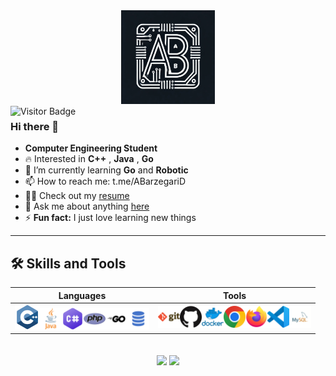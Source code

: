 <div align="center" >
  <img height="150" src="https://github.com/Ali-Barzegari-d/Ali-Barzegari-d/blob/master/logo_AB.png">
</div>
<div>
  <img align="Left" src="https://visitor-badge.laobi.icu/badge?page_id=Ali-Barzegari-d" alt="Visitor Badge"/>
</div>

  ### Hi there 👋


- **Computer Engineering Student**
- 🔥 Interested in **C++** , **Java** , **Go**
- 🌱 I’m currently learning **Go** and **Robotic**
- 📫 How to reach me: t.me/ABarzegariD
- 👨‍💻 Check out my [resume](https://github.com/Ali-Barzegari-d/Ali-Barzegari-d/blob/master/Ali-Barzegari-d-Resume.pdf)
- 💬 Ask me about anything [here](https://github.com/Ali-Barzegari-d/Ali-Barzegari-d/issues)
- ⚡ **Fun fact:** I just love learning new things

---

## 🛠️ Skills and Tools

<div align="center">
  
| **Languages** | **Tools** |
| ------------------------------------------------------------ | ---------------------------------------------------------- |
| <code><img height="40" src="https://raw.githubusercontent.com/github/explore/180320cffc25f4ed1bbdfd33d4db3a66eeeeb358/topics/cpp/cpp.png"></code><code><img height="35" src="https://raw.githubusercontent.com/github/explore/5b3600551e122a3277c2c5368af2ad5725ffa9a1/topics/java/java.png"></code><code><img height="35" src="https://raw.githubusercontent.com/github/explore/31ea1181d4a76262931a39ca68e0203774a69b60/topics/csharp/csharp.png"></code><code><img height="35" src="https://raw.githubusercontent.com/github/explore/ccc16358ac4530c6a69b1b80c7223cd2744dea83/topics/php/php.png"></code><code><img height="35" src="https://raw.githubusercontent.com/github/explore/ac0b33cc8936c152bc0dacf91436f8099a5413c9/topics/go/go.png"></code><code><img height="35" src="https://raw.githubusercontent.com/github/explore/80688e429a7d4ef2fca1e82350fe8e3517d3494d/topics/sql/sql.png"></code> | <code><img height="35" src="https://raw.githubusercontent.com/github/explore/80688e429a7d4ef2fca1e82350fe8e3517d3494d/topics/git/git.png"></code><code><img height="35" src="https://raw.githubusercontent.com/github/explore/78df643247d429f6cc873026c0622819ad797942/topics/github/github.png"></code><code><img height="35" src="https://raw.githubusercontent.com/github/explore/80688e429a7d4ef2fca1e82350fe8e3517d3494d/topics/docker/docker.png"></code><code><img height="35" src="https://raw.githubusercontent.com/github/explore/80688e429a7d4ef2fca1e82350fe8e3517d3494d/topics/chrome/chrome.png"></code><code><img height="35" src="https://raw.githubusercontent.com/github/explore/728542e0d33f83720614f61923a9cb424264db23/topics/firefox/firefox.png"></code><code><img height="35" src="https://raw.githubusercontent.com/github/explore/80688e429a7d4ef2fca1e82350fe8e3517d3494d/topics/visual-studio-code/visual-studio-code.png"></code><code><img height="35" src="https://raw.githubusercontent.com/github/explore/80688e429a7d4ef2fca1e82350fe8e3517d3494d/topics/mysql/mysql.png"> |

</div>

<br>

<div align="center" >
    <img align="center" src="https://github-readme-stats.vercel.app/api?username=Ali-Barzegari-d&show_icons=true&theme=radical"/> 
    <img align="center" src="https://github-readme-stats.vercel.app/api/top-langs/?username=Ali-Barzegari-d&langs_count=5&theme=radical" /> 
    <!-- <p><img align="center" src="https://github-readme-streak-stats.herokuapp.com/?user=Ali-Barzegari-d&" alt="Ali-Barzegari-d" /></p> -->
</div>

